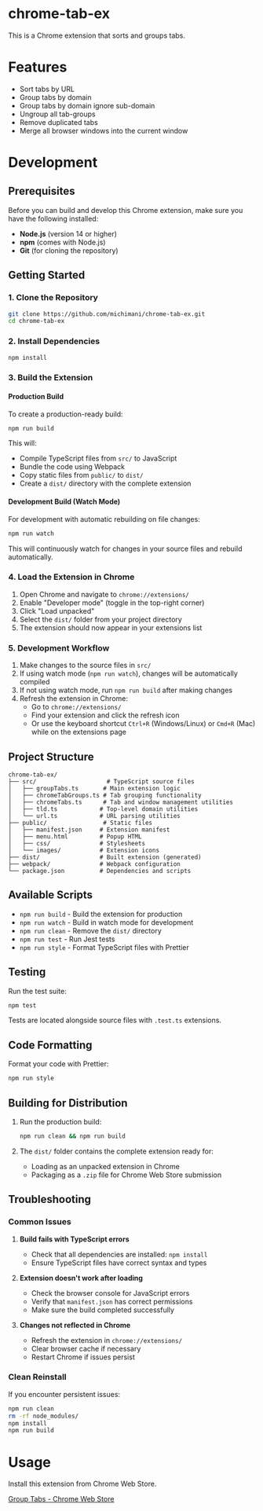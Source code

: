 # chrome-tab-ex

This is a Chrome extension that sorts and groups tabs.

# Features

- Sort tabs by URL
- Group tabs by domain
- Group tabs by domain ignore sub-domain
- Ungroup all tab-groups
- Remove duplicated tabs
- Merge all browser windows into the current window

# Development

## Prerequisites

Before you can build and develop this Chrome extension, make sure you have the following installed:

- **Node.js** (version 14 or higher)
- **npm** (comes with Node.js)
- **Git** (for cloning the repository)

## Getting Started

### 1. Clone the Repository

```bash
git clone https://github.com/michimani/chrome-tab-ex.git
cd chrome-tab-ex
```

### 2. Install Dependencies

```bash
npm install
```

### 3. Build the Extension

#### Production Build

To create a production-ready build:

```bash
npm run build
```

This will:

- Compile TypeScript files from `src/` to JavaScript
- Bundle the code using Webpack
- Copy static files from `public/` to `dist/`
- Create a `dist/` directory with the complete extension

#### Development Build (Watch Mode)

For development with automatic rebuilding on file changes:

```bash
npm run watch
```

This will continuously watch for changes in your source files and rebuild automatically.

### 4. Load the Extension in Chrome

1. Open Chrome and navigate to `chrome://extensions/`
2. Enable "Developer mode" (toggle in the top-right corner)
3. Click "Load unpacked"
4. Select the `dist/` folder from your project directory
5. The extension should now appear in your extensions list

### 5. Development Workflow

1. Make changes to the source files in `src/`
2. If using watch mode (`npm run watch`), changes will be automatically compiled
3. If not using watch mode, run `npm run build` after making changes
4. Refresh the extension in Chrome:
   - Go to `chrome://extensions/`
   - Find your extension and click the refresh icon
   - Or use the keyboard shortcut `Ctrl+R` (Windows/Linux) or `Cmd+R` (Mac) while on the extensions page

## Project Structure

```
chrome-tab-ex/
├── src/                    # TypeScript source files
│   ├── groupTabs.ts       # Main extension logic
│   ├── chromeTabGroups.ts # Tab grouping functionality
│   ├── chromeTabs.ts      # Tab and window management utilities
│   ├── tld.ts            # Top-level domain utilities
│   └── url.ts            # URL parsing utilities
├── public/                # Static files
│   ├── manifest.json     # Extension manifest
│   ├── menu.html         # Popup HTML
│   ├── css/              # Stylesheets
│   └── images/           # Extension icons
├── dist/                 # Built extension (generated)
├── webpack/              # Webpack configuration
└── package.json          # Dependencies and scripts
```

## Available Scripts

- `npm run build` - Build the extension for production
- `npm run watch` - Build in watch mode for development
- `npm run clean` - Remove the `dist/` directory
- `npm run test` - Run Jest tests
- `npm run style` - Format TypeScript files with Prettier

## Testing

Run the test suite:

```bash
npm test
```

Tests are located alongside source files with `.test.ts` extensions.

## Code Formatting

Format your code with Prettier:

```bash
npm run style
```

## Building for Distribution

1. Run the production build:

   ```bash
   npm run clean && npm run build
   ```

2. The `dist/` folder contains the complete extension ready for:
   - Loading as an unpacked extension in Chrome
   - Packaging as a `.zip` file for Chrome Web Store submission

## Troubleshooting

### Common Issues

1. **Build fails with TypeScript errors**

   - Check that all dependencies are installed: `npm install`
   - Ensure TypeScript files have correct syntax and types

2. **Extension doesn't work after loading**

   - Check the browser console for JavaScript errors
   - Verify that `manifest.json` has correct permissions
   - Make sure the build completed successfully

3. **Changes not reflected in Chrome**
   - Refresh the extension in `chrome://extensions/`
   - Clear browser cache if necessary
   - Restart Chrome if issues persist

### Clean Reinstall

If you encounter persistent issues:

```bash
npm run clean
rm -rf node_modules/
npm install
npm run build
```

# Usage

Install this extension from Chrome Web Store.

[Group Tabs - Chrome Web Store](https://chrome.google.com/webstore/detail/group-tabs/cnmcnafaccboidemenkpfnlgfcejijgm/)
